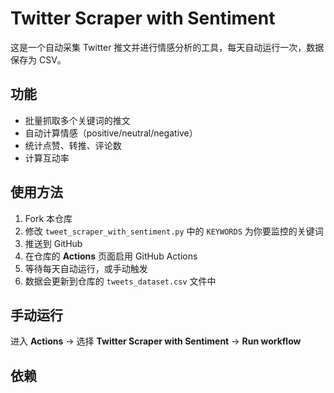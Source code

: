 # Twitter Scraper with Sentiment

这是一个自动采集 Twitter 推文并进行情感分析的工具，每天自动运行一次，数据保存为 CSV。

## 功能
- 批量抓取多个关键词的推文
- 自动计算情感（positive/neutral/negative）
- 统计点赞、转推、评论数
- 计算互动率

## 使用方法
1. Fork 本仓库
2. 修改 `tweet_scraper_with_sentiment.py` 中的 `KEYWORDS` 为你要监控的关键词
3. 推送到 GitHub
4. 在仓库的 **Actions** 页面启用 GitHub Actions
5. 等待每天自动运行，或手动触发
6. 数据会更新到仓库的 `tweets_dataset.csv` 文件中

## 手动运行
进入 **Actions** → 选择 **Twitter Scraper with Sentiment** → **Run workflow**

## 依赖
